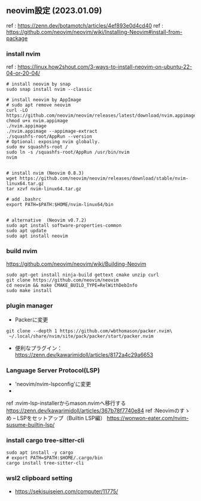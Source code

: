 ## neovim設定 (2023.01.09)

ref : https://zenn.dev/botamotch/articles/4ef893e0d4cd40
ref : https://github.com/neovim/neovim/wiki/Installing-Neovim#install-from-package

### install nvim

ref : https://linux.how2shout.com/3-ways-to-install-neovim-on-ubuntu-22-04-or-20-04/

```
# install neovim by snap
sudo snap install nvim --classic

# install neovim by AppImage
# sudo apt remove neovim
curl -LO https://github.com/neovim/neovim/releases/latest/download/nvim.appimage
chmod u+x nvim.appimage
./nvim.appimage
./nvim.appimage --appimage-extract
./squashfs-root/AppRun --version
# Optional: exposing nvim globally.
sudo mv squashfs-root /
sudo ln -s /squashfs-root/AppRun /usr/bin/nvim
nvim


# install nvim (Neovim 0.8.3)
wget https://github.com/neovim/neovim/releases/download/stable/nvim-linux64.tar.gz
tar xzvf nvim-linux64.tar.gz

# add .bashrc
export PATH=$PATH:$HOME/nvim-linux64/bin


# alternative  (Neovim v0.7.2)
sudo apt install software-properties-common
sudo apt update
sudo apt install neovim
```

### build nvim

https://github.com/neovim/neovim/wiki/Building-Neovim
```
sudo apt-get install ninja-build gettext cmake unzip curl
git clone https://github.com/neovim/neovim
cd neovim && make CMAKE_BUILD_TYPE=RelWithDebInfo
sudo make install

```

### plugin manager

- Packerに変更
```
git clone --depth 1 https://github.com/wbthomason/packer.nvim\
 ~/.local/share/nvim/site/pack/packer/start/packer.nvim
```

- 便利なプラグイン：https://zenn.dev/kawarimidoll/articles/8172a4c29a6653

### Language Server Protocol(LSP)

- 'neovim/nvim-lspconfig'に変更
- 
ref :nvim-lsp-installerからmason.nvimへ移行する https://zenn.dev/kawarimidoll/articles/367b78f7740e84
ref :Neovimのすゝめ – LSPをセットアップ（Builtin LSP編）  https://wonwon-eater.com/nvim-susume-builtin-lsp/

### install cargo tree-sitter-cli

```
sudo apt install -y cargo
# export PATH=$PATH:$HOME/.cargo/bin
cargo install tree-sitter-cli
```

### wsl2 clipboard setting

- https://sekisuiseien.com/computer/11775/
